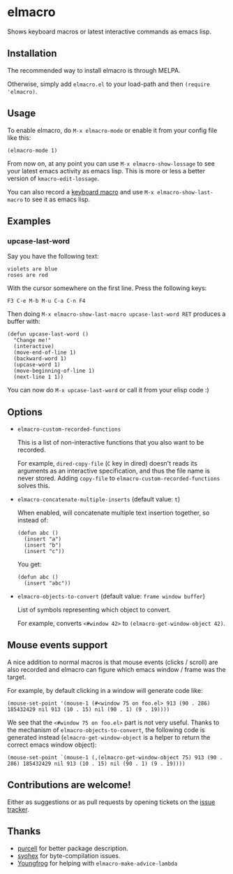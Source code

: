 # elmacro

Shows keyboard macros or latest interactive commands as emacs lisp.

## Installation

The recommended way to install elmacro is through MELPA.

Otherwise, simply add `elmacro.el` to your load-path and then `(require 'elmacro)`.

## Usage

To enable elmacro, do `M-x elmacro-mode` or enable it from your config file like this:

``` emacs-lisp
(elmacro-mode 1)
```

From now on, at any point you can use `M-x elmacro-show-lossage` to see your latest
emacs activity as emacs lisp. This is more or less a better version of `kmacro-edit-lossage`.

You can also record a [keyboard macro](https://www.gnu.org/software/emacs/manual/html_node/emacs/Keyboard-Macros.html)
and use `M-x elmacro-show-last-macro` to see it as emacs lisp.

## Examples

### upcase-last-word

Say you have the following text:

    violets are blue
    roses are red

With the cursor somewhere on the first line. Press the following keys:

`F3 C-e M-b M-u C-a C-n F4`

Then doing `M-x elmacro-show-last-macro upcase-last-word RET` produces a buffer with:

``` emacs-lisp
(defun upcase-last-word ()
  "Change me!"
  (interactive)
  (move-end-of-line 1)
  (backward-word 1)
  (upcase-word 1)
  (move-beginning-of-line 1)
  (next-line 1 1))
```

You can now do `M-x upcase-last-word` or call it from your elisp code :)

## Options

* `elmacro-custom-recorded-functions`

   This is a list of non-interactive functions that you also want to
   be recorded.

   For example, `dired-copy-file` (`C` key in dired)
   doesn't reads its arguments as an interactive specification, and
   thus the file name is never stored. Adding `copy-file` to
   `elmacro-custom-recorded-functions` solves this.

* `elmacro-concatenate-multiple-inserts` (default value: `t`)

  When enabled, will concatenate multiple text insertion together, so instead of:

  ``` emacs-lisp
  (defun abc ()
    (insert "a")
    (insert "b")
    (insert "c"))
  ```

  You get:

  ``` emacs-lisp
  (defun abc ()
    (insert "abc"))
  ```

* `elmacro-objects-to-convert` (default value: `frame window buffer`)

  List of symbols representing which object to convert.

  For example, converts `<#window 42>` to `(elmacro-get-window-object 42)`.

## Mouse events support

A nice addition to normal macros is that mouse events (clicks / scroll)
are also recorded and elmacro can figure which emacs window / frame was the target.

For example, by default clicking in a window will generate code like:

``` emacs-lisp
(mouse-set-point '(mouse-1 (#<window 75 on foo.el> 913 (90 . 286) 185432429 nil 913 (10 . 15) nil (90 . 1) (9 . 19))))
```

We see that the `<#window 75 on foo.el>` part is not very useful.
Thanks to the mechanism of `elmacro-objects-to-convert`, the following code is generated
instead (`elmacro-get-window-object` is a helper to return the correct emacs window object):

``` emacs-lisp
(mouse-set-point `(mouse-1 (,(elmacro-get-window-object 75) 913 (90 . 286) 185432429 nil 913 (10 . 15) nil (90 . 1) (9 . 19))))
```

## Contributions are welcome!

Either as suggestions or as pull requests by opening tickets on the
[issue tracker](https://github.com/Silex/elmacro/issues).

## Thanks

* [purcell](https://github.com/purcell) for better package description.
* [syohex](https://github.com/syohex) for byte-compilation issues.
* [Youngfrog](https://github.com/YoungFrog) for helping with `elmacro-make-advice-lambda`
